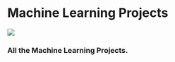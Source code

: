 # Machine Learning Projects

![](https://github.com/ShivankUdayawal/Machine-Learning/blob/main/Man%20and%20robot%20with%20computers%20sitting%20together%20in%20workplace.jpg)

### All the Machine Learning Projects.




